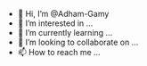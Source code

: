 - 👋 Hi, I’m @Adham-Gamy
- 👀 I’m interested in ...
- 🌱 I’m currently learning ...
- 💞️ I’m looking to collaborate on ...
- 📫 How to reach me ...

<!---
Adham-Gamy/Adham-Gamy is a ✨ special ✨ repository because its `README.md` (this file) appears on your GitHub profile.
You can click the Preview link to take a look at your changes.
--->
